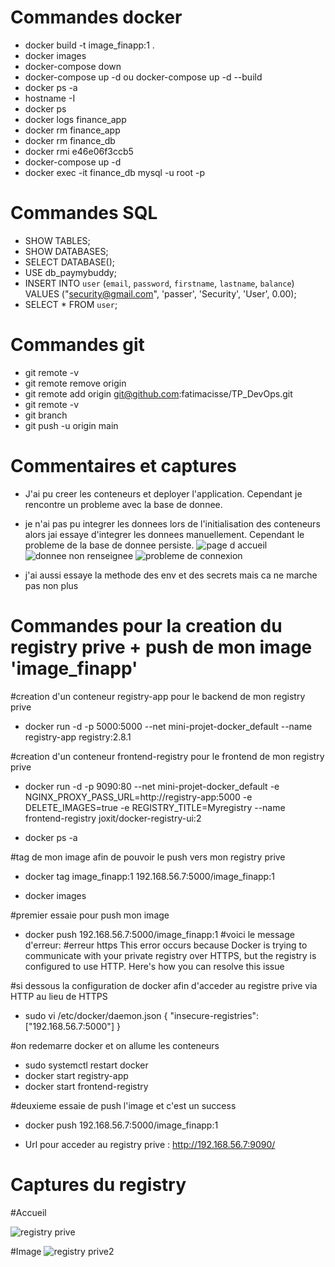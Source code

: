 # Commandes docker

- docker build -t image_finapp:1 .
- docker images
- docker-compose down
- docker-compose up -d ou docker-compose up -d --build
- docker ps -a  
- hostname -I
- docker ps
- docker logs finance_app
- docker rm finance_app
- docker rm finance_db
- docker rmi e46e06f3ccb5
- docker-compose up -d
- docker exec -it finance_db mysql -u root -p



# Commandes SQL
- SHOW TABLES;
- SHOW DATABASES;
- SELECT DATABASE();
- USE db_paymybuddy;
- INSERT INTO `user` (`email`, `password`, `firstname`, `lastname`, `balance`) VALUES ("security@gmail.com", 'passer', 'Security', 'User', 0.00);
- SELECT * FROM `user`;


# Commandes git
- git remote -v
- git remote remove origin
- git remote add origin git@github.com:fatimacisse/TP_DevOps.git
- git remote -v
- git branch
- git push -u origin main

# Commentaires et captures

- J'ai pu creer les conteneurs et deployer l'application. Cependant je rencontre un probleme avec la base de donnee.
- je n'ai pas pu integrer les donnees lors de l'initialisation des conteneurs alors jai essaye d'integrer les donnees manuellement. Cependant le probleme de la base de donnee persiste.
![page d accueil](https://github.com/user-attachments/assets/3a980d33-43eb-4175-adbd-1718ced07670)
![donnee non renseignee](https://github.com/user-attachments/assets/d3d85ace-0fc6-4d89-91c5-49287c753165)
![probleme de connexion](https://github.com/user-attachments/assets/4076e8c7-cf6b-411e-89b9-e740c9eb116e)

- j'ai aussi essaye la methode des env et des secrets mais ca ne marche pas non plus


# Commandes pour la creation du registry prive + push de mon image 'image_finapp'

#creation d'un conteneur registry-app pour le backend de mon registry prive
- docker run -d -p 5000:5000 --net  mini-projet-docker_default --name registry-app registry:2.8.1

#creation d'un conteneur frontend-registry pour le frontend de mon registry prive
- docker run -d -p 9090:80 --net mini-projet-docker_default -e NGINX_PROXY_PASS_URL=http://registry-app:5000 -e DELETE_IMAGES=true -e REGISTRY_TITLE=Myregistry --name frontend-registry joxit/docker-registry-ui:2

- docker ps -a
  
#tag de mon image afin de pouvoir le push vers mon registry prive
- docker tag image_finapp:1 192.168.56.7:5000/image_finapp:1

- docker images

#premier essaie pour push mon image
- docker push 192.168.56.7:5000/image_finapp:1 
#voici le message d'erreur:
#erreur https This error occurs because Docker is trying to communicate with your private registry over HTTPS, but the registry is configured to use HTTP. Here's how you can resolve this issue


#si dessous la configuration de docker afin d'acceder au registre prive via HTTP au lieu de HTTPS
- sudo vi /etc/docker/daemon.json
	{
  "insecure-registries": ["192.168.56.7:5000"]
        }

#on redemarre docker et on allume les conteneurs
-  sudo systemctl restart docker
- docker start registry-app  
- docker start frontend-registry  

#deuxieme essaie de push l'image et c'est un success
- docker push 192.168.56.7:5000/image_finapp:1

- Url pour acceder au registry prive : http://192.168.56.7:9090/

# Captures du registry
#Accueil

![registry prive](https://github.com/user-attachments/assets/8d0b296c-9ee7-4084-9e0f-f96e84cf7264)

#Image
![registry prive2](https://github.com/user-attachments/assets/e28eb45d-46a9-4c7b-9ad7-429ed39bfaa4)




